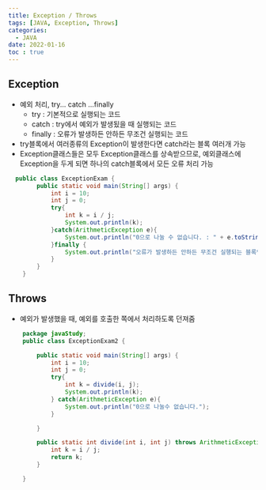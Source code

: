 ```yaml
---
title: Exception / Throws
tags: [JAVA, Exception, Throws]
categories:
  - JAVA
date: 2022-01-16
toc : true
---
```


## Exception
- 예외 처리, try... catch ...finally
    - try : 기본적으로 실행되는 코드
    - catch : try에서 예외가 발생됬을 때 실행되는 코드
    - finally : 오류가 발생하든 안하든 무조건 실행되는 코드
- try블록에서 여러종류의 Exception이 발생한다면 catch라는 블록 여러개 가능
- Exception클래스들은 모두 Exception클래스를 상속받으므로, 예외클래스에 Exception을 두게 되면 하나의 catch블록에서 모든 오류 처리 가능

```java 
  public class ExceptionExam {
        public static void main(String[] args) {
            int i = 10;
            int j = 0;
            try{
                int k = i / j;
                System.out.println(k);
            }catch(ArithmeticException e){
                System.out.println("0으로 나눌 수 없습니다. : " + e.toString());
            }finally {
                System.out.println("오류가 발생하든 안하든 무조건 실행되는 블록입니다.");
            }
        }
    }
```

## Throws 
- 예외가 발생했을 때, 예외를 호출한 쪽에서 처리하도록 던져줌

``` java
    package javaStudy;
    public class ExceptionExam2 {

        public static void main(String[] args) {
            int i = 10;
            int j = 0;
            try{
                int k = divide(i, j);
                System.out.println(k);
            } catch(ArithmeticException e){
                System.out.println("0으로 나눌수 없습니다.");
            }

        }

        public static int divide(int i, int j) throws ArithmeticException{
            int k = i / j;
            return k;
        }

    }
```